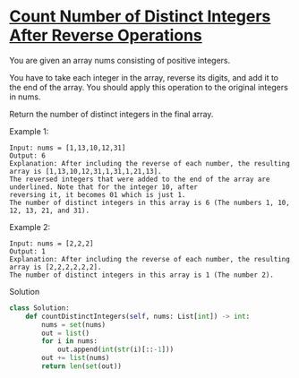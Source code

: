 # [Count Number of Distinct Integers After Reverse Operations](https://leetcode.com/problems/count-number-of-distinct-integers-after-reverse-operations/)

You are given an array nums consisting of positive integers.

You have to take each integer in the array, reverse its digits, and add it to the end of the array. You should apply 
this operation to the original integers in nums.

Return the number of distinct integers in the final array.

Example 1:
```
Input: nums = [1,13,10,12,31]
Output: 6
Explanation: After including the reverse of each number, the resulting array is [1,13,10,12,31,1,31,1,21,13].
The reversed integers that were added to the end of the array are underlined. Note that for the integer 10, after 
reversing it, it becomes 01 which is just 1.
The number of distinct integers in this array is 6 (The numbers 1, 10, 12, 13, 21, and 31).
```
Example 2:
```
Input: nums = [2,2,2]
Output: 1
Explanation: After including the reverse of each number, the resulting array is [2,2,2,2,2,2].
The number of distinct integers in this array is 1 (The number 2).
```
Solution
```python
class Solution:
    def countDistinctIntegers(self, nums: List[int]) -> int:
        nums = set(nums)
        out = list()
        for i in nums:
            out.append(int(str(i)[::-1]))
        out += list(nums)
        return len(set(out))
```